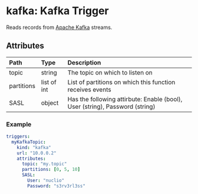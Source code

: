 # kafka: Kafka Trigger

Reads records from [Apache Kafka](https://kafka.apache.org/) streams.

## Attributes

| Path | Type | Description |
| :--- | :--- | :--- |
| topic | string | The topic on which to listen on |
| partitions | list of int | List of partitions on which this function receives events |
| SASL | object | Has the following attirbute: Enable (bool), User (string), Password (string) |

### Example

```yaml
triggers:
  myKafkaTopic:
    kind: "kafka"
    url: "10.0.0.2"
    attributes:
      topic: "my.topic"
      partitions: [0, 5, 10]
      SASL:
        User: "nuclio"
        Password: "s3rv3rl3ss"
```
